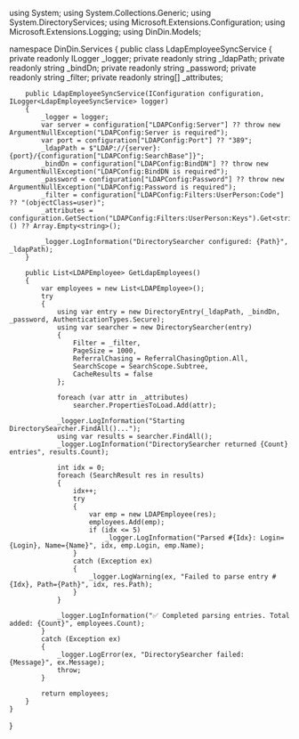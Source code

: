 using System;
using System.Collections.Generic;
using System.DirectoryServices;
using Microsoft.Extensions.Configuration;
using Microsoft.Extensions.Logging;
using DinDin.Models;

namespace DinDin.Services
{
    public class LdapEmployeeSyncService
    {
        private readonly ILogger<LdapEmployeeSyncService> _logger;
        private readonly string _ldapPath;
        private readonly string _bindDn;
        private readonly string _password;
        private readonly string _filter;
        private readonly string[] _attributes;

        public LdapEmployeeSyncService(IConfiguration configuration, ILogger<LdapEmployeeSyncService> logger)
        {
            _logger = logger;
            var server = configuration["LDAPConfig:Server"] ?? throw new ArgumentNullException("LDAPConfig:Server is required");
            var port = configuration["LDAPConfig:Port"] ?? "389";
            _ldapPath = $"LDAP://{server}:{port}/{configuration["LDAPConfig:SearchBase"]}";
            _bindDn = configuration["LDAPConfig:BindDN"] ?? throw new ArgumentNullException("LDAPConfig:BindDN is required");
            _password = configuration["LDAPConfig:Password"] ?? throw new ArgumentNullException("LDAPConfig:Password is required");
            _filter = configuration["LDAPConfig:Filters:UserPerson:Code"] ?? "(objectClass=user)";
            _attributes = configuration.GetSection("LDAPConfig:Filters:UserPerson:Keys").Get<string[]>() ?? Array.Empty<string>();

            _logger.LogInformation("DirectorySearcher configured: {Path}", _ldapPath);
        }

        public List<LDAPEmployee> GetLdapEmployees()
        {
            var employees = new List<LDAPEmployee>();
            try
            {
                using var entry = new DirectoryEntry(_ldapPath, _bindDn, _password, AuthenticationTypes.Secure);
                using var searcher = new DirectorySearcher(entry)
                {
                    Filter = _filter,
                    PageSize = 1000,
                    ReferralChasing = ReferralChasingOption.All,
                    SearchScope = SearchScope.Subtree,
                    CacheResults = false
                };

                foreach (var attr in _attributes)
                    searcher.PropertiesToLoad.Add(attr);

                _logger.LogInformation("Starting DirectorySearcher.FindAll()...");
                using var results = searcher.FindAll();
                _logger.LogInformation("DirectorySearcher returned {Count} entries", results.Count);

                int idx = 0;
                foreach (SearchResult res in results)
                {
                    idx++;
                    try
                    {
                        var emp = new LDAPEmployee(res);
                        employees.Add(emp);
                        if (idx <= 5)
                            _logger.LogInformation("Parsed #{Idx}: Login={Login}, Name={Name}", idx, emp.Login, emp.Name);
                    }
                    catch (Exception ex)
                    {
                        _logger.LogWarning(ex, "Failed to parse entry #{Idx}, Path={Path}", idx, res.Path);
                    }
                }

                _logger.LogInformation("✅ Completed parsing entries. Total added: {Count}", employees.Count);
            }
            catch (Exception ex)
            {
                _logger.LogError(ex, "DirectorySearcher failed: {Message}", ex.Message);
                throw;
            }

            return employees;
        }
    }
}
